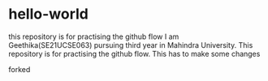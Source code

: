 # hello-world
this repository is for practising the github flow
I am Geethika(SE21UCSE063) pursuing third year in Mahindra University.
This repository is for practising the github flow.
This has to make some changes


  forked
